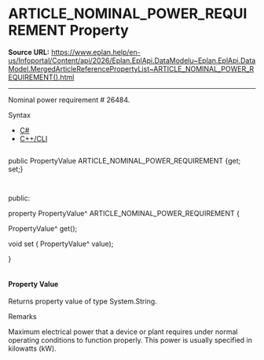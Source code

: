 # ARTICLE_NOMINAL_POWER_REQUIREMENT Property

**Source URL:** https://www.eplan.help/en-us/Infoportal/Content/api/2026/Eplan.EplApi.DataModelu~Eplan.EplApi.DataModel.MergedArticleReferencePropertyList~ARTICLE_NOMINAL_POWER_REQUIREMENT().html

---

Nominal power requirement # 26484.

Syntax

- [C#](#i-syntax-CS)
- [C++/CLI](#i-syntax-CPP2005)

```
```
public PropertyValue ARTICLE_NOMINAL_POWER_REQUIREMENT {get; set;}
```
```

```
```
public:

property PropertyValue^ ARTICLE_NOMINAL_POWER_REQUIREMENT {

   PropertyValue^ get();

   void set (    PropertyValue^ value);

}
```
```

#### Property Value

Returns property value of type System.String.

Remarks

Maximum electrical power that a device or plant requires under normal operating conditions to function properly. This power is usually specified in kilowatts (kW).
